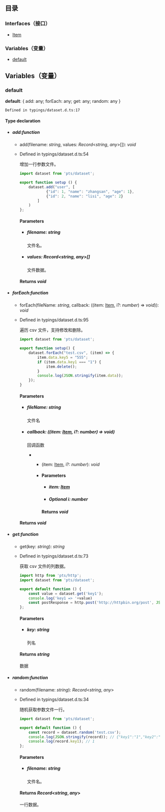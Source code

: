 ## 目录

### Interfaces（接口）
- [Item](https://cloud.tencent.com/document/product/1484/75805)

### Variables（变量）
- [default](#default)

## Variables（变量）
[](id:default)
### default
**default**:  { add: any; forEach: any; get: any; random: any }
```
Defined in typings/dataset.d.ts:17
```


#### Type declaration

- ##### add:function

  - add(filename: *string*, values: *Record*<*string*, *any*>[]): *void*

  - Defined in typings/dataset.d.ts:54

    增加一行参数文件。

    ```js
    import dataset from 'pts/dataset';
    
    export function setup () {
        dataset.add("user", [
                {"id": 1, "name": "zhangsan", "age": 1},
                {"id": 2, "name": "lisi", "age": 2}
            ]
        )
    };
    ```

    #### Parameters

    - ##### filename: *string*

      文件名。

    - ##### values: *Record*<*string*, *any*>[]

      文件数据。

    #### Returns *void*

- ##### forEach:function

  - forEach(fileName: *string*, callback: ((item: [Item](../interfaces/dataset.Item.html), i?: *number*) => *void*)): *void*

  - Defined in typings/dataset.d.ts:95

    遍历 csv 文件，支持修改和删除。

    ```js
    import dataset from 'pts/dataset';
    
    export function setup() {
        dataset.forEach("test.csv", (item) => {
            item.data.key5 = "555";
            if (item.data.key1 === "1") {
                item.delete();
            }
            console.log(JSON.stringify(item.data));
        });
    }
    ```

    #### Parameters

    - ##### fileName: *string*

      文件名

    - ##### callback: ((item: [Item](../interfaces/dataset.Item.html), i?: *number*) => *void*)

      回调函数

      - - (item: [Item](../interfaces/dataset.Item.html), i?: *number*): *void*

        - #### Parameters

          - ##### item: [Item](../interfaces/dataset.Item.html)

          - ##### Optional i: *number*

          #### Returns *void*

    #### Returns *void*

- ##### get:function

  - get(key: *string*): *string*

  - Defined in typings/dataset.d.ts:73

    获取 csv 文件的列数据。

    ```js
    import http from 'pts/http';
    import dataset from 'pts/dataset';
    
    export default function () {
        const value = dataset.get('key1');
        console.log('key1 => '+value)
        const postResponse = http.post('http://httpbin.org/post', JSON.stringify({data:value}));
    };
    ```

    #### Parameters

    - ##### key: *string*

      列名

    #### Returns *string*

    数据

- ##### random:function

  - random(filename: *string*): *Record*<*string*, *any*>

  - Defined in typings/dataset.d.ts:34

    随机获取参数文件一行。

    ```js
    import dataset from 'pts/dataset';
    
    export default function () {
        const record = dataset.random('test.csv');
        console.log(JSON.stringify(record)); // {"key1":"1","key2":"2","key3":"3","key4":"4"}
        console.log(record.key1); // 1 
    };
    ```

    #### Parameters

    - ##### filename: *string*

      文件名。

    #### Returns *Record*<*string*, *any*>

    一行数据。
